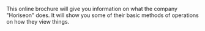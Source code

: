 This online brochure will give you information on what the company "Horiseon" does.
It will show you some of their basic methods of operations on how they view things.